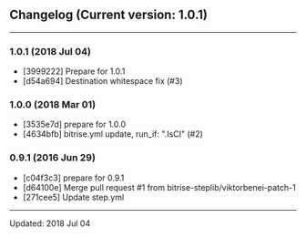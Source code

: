 ## Changelog (Current version: 1.0.1)

-----------------

### 1.0.1 (2018 Jul 04)

* [3999222] Prepare for 1.0.1
* [d54a694] Destination whitespace fix (#3)

### 1.0.0 (2018 Mar 01)

* [3535e7d] prepare for 1.0.0
* [4634bfb] bitrise.yml update, run_if: ".IsCI" (#2)

### 0.9.1 (2016 Jun 29)

* [c04f3c3] prepare for 0.9.1
* [d64100e] Merge pull request #1 from bitrise-steplib/viktorbenei-patch-1
* [271cee5] Update step.yml

-----------------

Updated: 2018 Jul 04